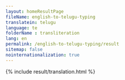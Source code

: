 ```yaml
--- 
layout: homeResultPage 
fileName: english-to-telugu-typing
translatein: telugu
language: te
folderName : transliteration
lang: en
permalink: /english-to-telugu-typing/result
sitemap: false
nointernationalization: true
---
```

{% include result/translation.html %}

<script src="/js/result/translator.js" data-foldername="{{page.folderName}}" data-lang="{{page.lang}}"></script>